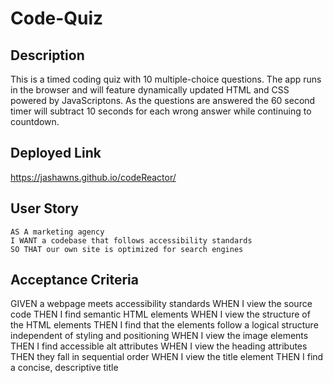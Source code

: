 # Code-Quiz

## Description

This is a timed coding quiz with 10 multiple-choice questions. The app runs in the browser and will feature dynamically updated HTML and CSS powered by JavaScriptons. As the questions are answered the 60 second timer will subtract 10 seconds for each wrong answer while continuing to countdown. 

## Deployed Link

https://jashawns.github.io/codeReactor/

## User Story

```
AS A marketing agency
I WANT a codebase that follows accessibility standards
SO THAT our own site is optimized for search engines
```

## Acceptance Criteria

GIVEN a webpage meets accessibility standards
WHEN I view the source code
THEN I find semantic HTML elements
WHEN I view the structure of the HTML elements
THEN I find that the elements follow a logical structure independent of styling and positioning
WHEN I view the image elements
THEN I find accessible alt attributes
WHEN I view the heading attributes
THEN they fall in sequential order
WHEN I view the title element
THEN I find a concise, descriptive title

